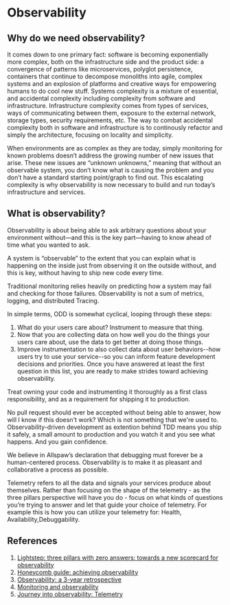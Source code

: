 # Observability

## Why do we need observability?

It comes down to one primary fact: software is becoming exponentially more complex, both on the infrastructure side and the product side: a convergence of patterns like microservices, polyglot persistence, containers that continue to decompose monoliths into agile, complex systems and an explosion of platforms and creative ways for empowering humans to do cool new stuff. Systems complexity is a mixture of essential, and accidental complexity including complexity from software and infrastructure. Infrastructure complexity comes from types of services, ways of communicating between them, exposure to the external network, storage types, security requirements, etc. The way to combat accidental complexity both in software and infrastructure is to continously refactor and simply the architecture, focusing on locality and simplicity.

When environments are as complex as they are today, simply monitoring for known problems doesn’t address the growing number of new issues that arise. These new issues are “unknown unknowns,” meaning that without an observable system, you don’t know what is causing the problem and you don’t have a standard starting point/graph to find out.
This escalating complexity is why observability is now necessary to build and run today’s infrastructure and services.

## What is observability?

Observability is about being able to ask arbitrary questions about your environment without—and this is the key part—having to know ahead of time what you wanted to ask.

A system is “observable” to the extent that you can explain what is happening on the inside just from observing it on the outside without, and this is key, without having to ship new code every time.

Traditional monitoring relies heavily on predicting how a system may fail and checking for those failures. Observability is not a sum of metrics, logging, and distributed Tracing.

In simple terms, ODD is somewhat cyclical, looping through these steps:

1. What do your users care about? Instrument to measure that thing.
2. Now that you are collecting data on how well you do the things your users care about,
   use the data to get better at doing those things.
3. Improve instrumentation to also collect data about user behaviors--how users try
   to use your service--so you can inform feature development decisions and priorities.
   Once you have answered at least the first question in this list, you are ready to make strides toward achieving observability.

Treat owning your code and instrumenting it thoroughly as a first class responsibility, and as a requirement for shipping it to production.

No pull request should ever be accepted without being able to answer, how will I know if this doesn't work? Which is not something that we're used to. Observability-driven development as extention behind TDD means you ship it safely, a small amount to production and you watch it and you see what happens. And you gain confidence.

We believe in Allspaw’s declaration that debugging must forever be a human-centered process. Observability is to make it as pleasant and collaborative a process as possible.

Telemetry refers to all the data and signals your services produce about themselves. Rather than focusing on the shape of the telemetry - as the three pillars perspective will have you do - focus on what kinds of questions you’re trying to answer and let that guide your choice of telemetry. For example this is how you can utilize your telemetry for: Health, Availability,Debuggability.

## References

1. [Lightstep: three pillars with zero answers: towards a new scorecard for observability](https://lightstep.com/blog/three-pillars-zero-answers-towards-new-scorecard-observability/)
2. [Honeycomb guide: achieving observability](https://www.honeycomb.io/wp-content/uploads/2018/07/Honeycomb-Guide-Achieving-Observability-v1.pdf)
3. [Observability: a 3-year retrospective](https://thenewstack.io/observability-a-3-year-retrospective/)
4. [Monitoring and observability](https://medium.com/@copyconstruct/monitoring-and-observability-8417d1952e1c)
5. [Journey into observability: Telemetry](https://mads-hartmann.com/sre/2020/01/11/journey-into-observability-telemetry.html)

